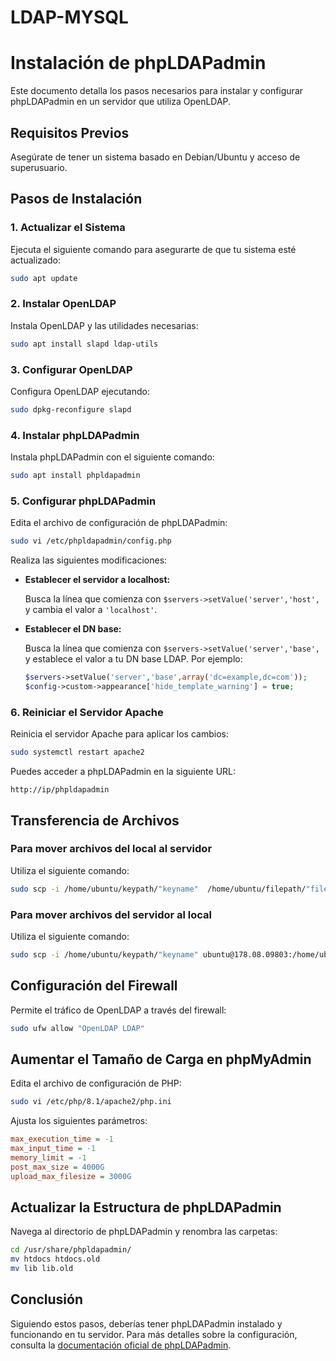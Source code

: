 # LDAP-MYSQL

# Instalación de phpLDAPadmin

Este documento detalla los pasos necesarios para instalar y configurar phpLDAPadmin en un servidor que utiliza OpenLDAP.

## Requisitos Previos

Asegúrate de tener un sistema basado en Debian/Ubuntu y acceso de superusuario.

## Pasos de Instalación

### 1. Actualizar el Sistema

Ejecuta el siguiente comando para asegurarte de que tu sistema esté actualizado:

```bash
sudo apt update
```

### 2. Instalar OpenLDAP

Instala OpenLDAP y las utilidades necesarias:

```bash
sudo apt install slapd ldap-utils
```

### 3. Configurar OpenLDAP

Configura OpenLDAP ejecutando:

```bash
sudo dpkg-reconfigure slapd
```

### 4. Instalar phpLDAPadmin

Instala phpLDAPadmin con el siguiente comando:

```bash
sudo apt install phpldapadmin
```

### 5. Configurar phpLDAPadmin

Edita el archivo de configuración de phpLDAPadmin:

```bash
sudo vi /etc/phpldapadmin/config.php
```

Realiza las siguientes modificaciones:

- **Establecer el servidor a localhost:**

  Busca la línea que comienza con `$servers->setValue('server','host',` y cambia el valor a `'localhost'`.

- **Establecer el DN base:**

  Busca la línea que comienza con `$servers->setValue('server','base',` y establece el valor a tu DN base LDAP. Por ejemplo:

  ```php
  $servers->setValue('server','base',array('dc=example,dc=com'));
  $config->custom->appearance['hide_template_warning'] = true;
  ```

### 6. Reiniciar el Servidor Apache

Reinicia el servidor Apache para aplicar los cambios:

```bash
sudo systemctl restart apache2
```

Puedes acceder a phpLDAPadmin en la siguiente URL:

```
http://ip/phpldapadmin
```

## Transferencia de Archivos

### Para mover archivos del local al servidor

Utiliza el siguiente comando:

```bash
sudo scp -i /home/ubuntu/keypath/"keyname"  /home/ubuntu/filepath/"filename"   ubuntu@178.08.09803:/home/ubuntu
```

### Para mover archivos del servidor al local

Utiliza el siguiente comando:

```bash
sudo scp -i /home/ubuntu/keypath/"keyname" ubuntu@178.08.09803:/home/ubuntu/filepath/"filename"   /home/user/localpath/download/
```

## Configuración del Firewall

Permite el tráfico de OpenLDAP a través del firewall:

```bash
sudo ufw allow "OpenLDAP LDAP"
```

## Aumentar el Tamaño de Carga en phpMyAdmin

Edita el archivo de configuración de PHP:

```bash
sudo vi /etc/php/8.1/apache2/php.ini
```

Ajusta los siguientes parámetros:

```ini
max_execution_time = -1
max_input_time = -1
memory_limit = -1
post_max_size = 4000G 
upload_max_filesize = 3000G
```

## Actualizar la Estructura de phpLDAPadmin

Navega al directorio de phpLDAPadmin y renombra las carpetas:

```bash
cd /usr/share/phpldapadmin/
mv htdocs htdocs.old
mv lib lib.old
```

## Conclusión

Siguiendo estos pasos, deberías tener phpLDAPadmin instalado y funcionando en tu servidor. Para más detalles sobre la configuración, consulta la [documentación oficial de phpLDAPadmin](http://phpldapadmin.sourceforge.net/).
